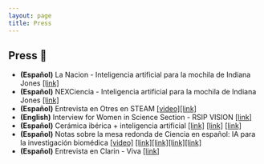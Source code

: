```yaml
---
layout: page
title: Press
---
```


## Press 📯

* **(Español)** La Nacion - Inteligencia artificial para la mochila de Indiana Jones [[link]](https://www.lanacion.com.ar/tecnologia/inteligencia-artificial-para-la-mochila-de-indiana-jones-permite-catalogar-en-forma-autonoma-nid03012022/)
* **(Español)** NEXCiencia - Inteligencia artificial para la mochila de Indiana Jones [[link]](https://nexciencia.exactas.uba.ar/sistema-capaz-catalogar-automaticamente-vasijas-ceramica-yacimientos-arqueologicos-inteligencia-artificial-celia-cintas-pablo-navarro-carlos-belotti-diego-fernandez-slezak)
* **(Español)** Entrevista en Otres en STEAM [[video]](https://youtu.be/cxvSiylKub4)[[link]](https://medium.com/mujeresensteam/otres-en-steam-qui%C3%A9n-es-celia-cintas-43d43b8d0131)
* **(English)** Interview for Women in Science Section  - RSIP VISION [[link]](https://www.rsipvision.com/MICCAI2021-Wednesday/29/)
* **(Español)** Cerámica ibérica + inteligencia artificial [[link]](https://fundaciondescubre.es/noticias/desarrollan-un-sistema-que-cataloga-ceramica-iberica-de-yacimientos-mediante-inteligencia-artificial/)
[[link]](https://diariodigital.ujaen.es/en/node/68993) [[link]](https://www.europapress.es/esandalucia/jaen/noticia-desarrollan-sistema-cataloga-ceramica-iberica-yacimientos-inteligencia-artificial-20210421102032.html)
* **(Español)**  Notas sobre la mesa redonda de Ciencia en español: IA para la investigación biomédica [[video]](https://youtu.be/1spnAqJoXJo) [[link]](https://www.silicon.es/ibm-muestra-como-la-ia-ayuda-en-la-deteccion-de-enfermedades-2436087)[[link]](https://www.consumotic.mx/tecnologia/machine-learning-e-ia-en-la-investigacion-biomedica/)[[link]](https://saludyvida.tips/ibm-impulsa-a-la-ia-para-acelerar-la-investigacion-medica/)[[link]](https://techbriefly.com/2021/04/05/ibm-shows-how-ai-can-help-in-early-disease-diagnosis/)
* **(Español)** Entrevista en Clarin - Viva [[link]](https://www.clarin.com/viva/trelew-nairobi-cientifica-creo-app-medicos-pacientes_0_85T6IvY2.html)
